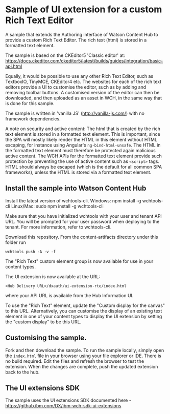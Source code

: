 # Sample of UI extension for a custom Rich Text Editor

A sample that extends the Authoring interface of Watson Content Hub to provide a custom Rich Text Editor. The rich text (html) is stored in a formatted text element.

The sample is based on the CKEditor5 'Classic editor' at: https://docs.ckeditor.com/ckeditor5/latest/builds/guides/integration/basic-api.html

Equally, it would be possible to use any other Rich Text Editor, such as TextboxIO, TinyMCE, CKEditor4 etc. The websites for each of the rich text editors provide a UI to customise the editor, such as by adding and removing toolbar buttons. A customised version of the editor can then be downloaded, and then uploaded as an asset in WCH, in the same way that is done for this sample.

The sample is written in 'vanilla JS' (http://vanilla-js.com/) with no framework dependencies.

A note on security and active content: The html that is created by the rich text element is stored in a formatted text element. This is important, since the SPA will mostly likely render the HTML in this element without HTML escaping, for instance using Angular's ```ng-bind-html-unsafe```. The HTML in the formatted text element must therefore be protected again malicious active content. The WCH APIs for the formatted text element provide such protection by preventing the use of active content such as ```<script>``` tags. HTML should always be escaped (which is the default for all common SPA frameworks), unless the HTML is stored via a formatted text element.

## Install the sample into Watson Content Hub

Install the latest version of wchtools-cli. Windows: npm install -g wchtools-cli Linux/Mac: sudo npm install -g wchtools-cli

Make sure that you have initialized wchtools with your user and tenant API URL. You will be prompted for your user password when deploying to the tenant. For more information, refer to wchtools-cli.

Download this repository. From the content-artifacts directory under this folder run

```wchtools push -A -v -f```

The "Rich Text" custom element group is now available for use in your content types.

The UI extension is now available at the URL:

```<Hub Delivery URL>/dxauth/ui-extension-rte/index.html```

where your API URL is available from the Hub Information UI.

To use the "Rich Text" element, update the "Custom display for the canvas" to this URL. Alternatively, you can customise the display of an existing text element in one of your content types to display the UI extension by setting the "custom display" to be this URL.

## Customising the sample.

Fork and then download the sample. To run the sample locally, simply open the ```index.html``` file in your browser using your file explorer or IDE. There is no build required. Edit the files and refresh the browser to test the extension. When the changes are complete, push the updated extension back to the hub.

## The UI extensions SDK

The sample uses the UI extensions SDK documented here - https://github.ibm.com/DX/ibm-wch-sdk-ui-extensions
